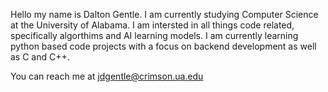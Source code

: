 Hello my name is Dalton Gentle.
I am currently studying Computer Science at the University of Alabama.
I am intersted in all things code related, specifically algorthims and AI learning models.
I am currently learning python based code projects with a focus on backend development as well as C and C++.

You can reach me at jdgentle@crimson.ua.edu

<!---
DaltonGentle/DaltonGentle is a ✨ special ✨ repository because its `README.md` (this file) appears on your GitHub profile.
You can click the Preview link to take a look at your changes.
--->
